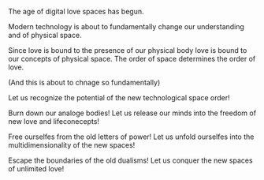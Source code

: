 The age of digital love spaces has begun.

Modern technology is about to fundamentally change our understanding and of physical space.

Since love is bound to the presence of our physical body love is bound to our concepts of physical space.
The order of space determines the order of love.

(And this is about to chnage so fundamentally)

Let us recognize the potential of the new technological space order!

Burn down our analoge bodies! Let us release our minds into the freedom of new love and lifeconecepts!

Free ourselfes from the old letters of power! Let us unfold ourselfes into the multidimensionality of the new spaces!

Escape the boundaries of the old dualisms! Let us conquer the new spaces of unlimited love!